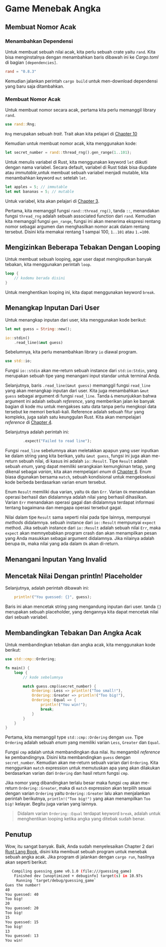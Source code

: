 # Game Menebak Angka

## Membuat Nomor Acak

### Menambahkan Dependensi

Untuk membuat sebuah nilai acak, kita perlu sebuah crate yaitu `rand`. Kita bisa menginstalnya dengan menambahkan baris dibawah ini ke *Cargo.toml* di bagian `[dependencies]`.

```toml
rand = "0.8.3"
```

Kemudian jalankan perintah `cargo build` untuk men-download dependensi yang baru saja ditambahkan.

### Membuat Nomor Acak

Untuk membuat nomor secara acak, pertama kita perlu memanggil library `rand`.

```rust
use rand::Rng;
```

`Rng` merupakan sebuah *trait*. Trait akan kita pelajari di [Chapter 10](../generic_types_traits_and_lifetimes)

Kemudian untuk membuat nomor acak, kita menggunakan kode:

```rust
let secret_number = rand::thread_rng().gen_range(1..101);
```

Untuk menulis variabel di Rust, kita menggunakan keyword `let` diikuti dengan nama variabel. Secara default, variabel di Rust tidak bisa diupdate atau *immutable*,untuk membuat sebuah variabel menjadi mutable, kita menambahkan keyword `mut` setelah `let`.

```rust
let apples = 5; // immutable
let mut bananas = 5; // mutable
```
Untuk variabel, kita akan pelajari di [Chapter 3](../03_common_programming_concepts).

Pertama, kita memanggil fungsi `rand::thread_rng()`, tanda `::`, menandakan fungsi `thread_rng` adalah sebuah associated function dari `rand`. Kemudian kita memanggil fungsi `gen_range`, fungsi ini akan menerima ekspresi rentang nomor sebagai argumen dan menghasilkan nomor acak dalam rentang tersebut. Disini kita memakai rentang 1 sampai 100, `1..101` atau `1.=100`.

## Mengizinkan Beberapa Tebakan Dengan Looping

Untuk membuat sebuah looping, agar user dapat menginputkan banyak tebakan, kita menggunakan perintah `loop`.

```rust
loop {
    // kodemu berada disini
}
```

Untuk menghentikan looping ini, kita dapat menggunakan keyword `break`.

## Menangkap Inputan Dari User

Untuk menangkap inputan dari user, kita menggunakan kode berikut:

```rust
let mut guess = String::new();

io::stdin()
    .read_line(&mut guess)
```

Sebelumnya, kita perlu menambahkan library `io` diawal program.

```rust
use std::io;
```

Fungsi `io::stdin` akan me-return sebuah instance dari `std:io:Stdin`, yang merupakan sebuah tipe yang menangani input standar untuk terminal Anda.

Selanjutnya, baris `.read_line(&mut guess)` memanggil fungsi `read_line` yang akan menangkap inputan dari user. Kita juga menambahkan `&mut guess` sebagai argument di fungsi `read_line`. Tanda `&` menunjukkan bahwa argument ini adalah sebuah *reference*, yang memberikan jalan ke banyak bagian di kode mu untuk mengakses satu data tanpa perlu mengkopi data tersebut ke memori berkali-kali. Reference adalah sebuah fitur yang kompleks, juga salah satu keunggulan Rust. Kita akan mempelajari *reference* di [Chapter 4](../04_understanding_ownership).

Selanjutnya adalah perintah ini:

```rust
        .expect("Failed to read line");
```

Fungsi `read_line` sebelumnya akan meletakkan apapun yang user inputkan ke dalam string yang kita berikan, yaitu `&mut guess`, fungsi ini juga akan me-return sebuah nilai, di kasus ini adalah `io::Result`. Tipe `Result` adalah sebuah *enum*, yang dapat memiliki serangkaian kemungkinan tetap, yang dikenal sebagai *varian*, kita akan mempelajari *enum* di [Chapter 6](../06_enums_and_pattern_matching). Enum biasa digunakan bersama `match`, sebuah kondisional untuk mengeksekusi kode berbeda berdasarkan varian enum tersebut.

Enum `Result` memiliki dua varian, yaitu `Ok` dan `Err`. Varian `Ok` menandakan operasi berhasil dan didalamnya adalah nilai yang berhasil dihasilkan. Varian `Err` menandakan operasi gagal dan didalamnya terdapat informasi tentang bagaimana dan mengapa operasi tersebut gagal.

Nilai dalam tipe `Result` sama seperti nilai pada tipe lainnya, mempunyai *methods* didalamnya. sebuah instance dari `io::Result` mempunyai `expect` method. Jika sebuah instance dari `io::Result` adalah sebuah nilai `Err`, maka `expect` akan memnyebabkan program crash dan akan menampilkan pesan yang Anda masukkan sebagai argument didalamnya. Jika nilainya adalah berupa `Ok`, maka nilai yang ada dalam `Ok` akan di-return.

## Menangani Inputan Yang Invalid



## Mencetak Nilai Dengan println! Placeholder

Selanjutnya, adalah perintah dibawah ini:

```rust
    println!("You guessed: {}", guess);
```

Baris ini akan mencetak string yang mengandung inputan dari user. tanda `{}` merupakan sebuah placeholder, yang dengannya kita dapat mencetak nilai dari sebuah variabel.

## Membandingkan Tebakan Dan Angka Acak

Untuk membandingkan tebakan dan angka acak, kita menggunakan kode berikut:

```rust
use std::cmp::Ordering;

fn main() {
    loop {
        // kode sebelumnya

        match guess.cmp(&secret_number) {
            Ordering::Less => println!("Too small!"),
            Ordering::Greater => println!("Too big!"),
            Ordering::Equal => {
                println!("You win!");
                break;
            }
        }
    }
}
```

Pertama, kita memanggil type `std::cmp::Ordering` dengan `use`. Tipe `Ordering` adalah sebuah *enum* yang memiliki varian `Less`, `Greater` dan `Equal`.

Fungsi `cmp` adalah untuk membandingkan dua nilai. Itu mengambil *reference* ke pembandingnya. Disini kita membandingkan `guess` dengan `secret_number`. Kemudian akan me-return sebuah varian dari `Ordering`. Kita menggunkan `match` expression untuk memutuskan apa yang akan dilakukan berdasarkan varian dari `Ordering` dan hasil return fungsi `cmp`.

Jika nomor yang dibandingkan terlalu besar maka fungsi `cmp` akan me-return `Ordering::Greater`, maka di `match` expression akan terpilih sesuai dengan varian `Ordering` yaitu `Ordering::Greater` lalu akan menjalankan perintah berikutnya, `println!("Too big!")` yang akan menampilkan `Too big!` kelayar. Begitu juga varian yang lainnya.

> Didalam varian `Ordering::Equal` terdapat keyword `break`, adalah untuk menghentikan looping ketika angka yang ditebak sudah benar.

## Penutup

Wow, itu sangat banyak. Baik, Anda sudah menyelesaikan Chapter 2 dari [Rust Lang Book](https://doc.rust-lang.org/stable/book/), disini kita membuat sebuah program untuk menebak sebuah angka acak. Jika program di jalankan dengan `cargo run`, hasilnya akan seperti berikut:

```bash
   Compiling guessing_game v0.1.0 (file:///guessing_game)
    Finished dev [unoptimized + debuginfo] target(s) in 10.97s
     Running `target/debug/guessing_game`
Gues the number!
40
You guessed: 40
Too big!
20
You guessed: 20
Too big!
15
You guessed: 15
Too big!
13
You guessed: 13
You win!
```
